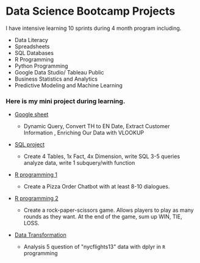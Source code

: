 # Data Science Bootcamp Projects

I have intensive learning 10 sprints during 4 month program including.

- Data Literacy
- Spreadsheets
- SQL Databases
- R Programming
- Python Programming
- Google Data Studio/ Tableau Public
- Business Statistics and Analytics
- Predictive Modeling and Machine Learning

### Here is my mini project during learning.

- [Google sheet](https://docs.google.com/spreadsheets/d/1Va8I1hO4sVOFqFUq1fyvVYV1XNzfsvLaLyT2GDIVln8/edit?usp=sharing)
  - Dynamic Query, Convert TH to EN Date, Extract Customer Information , Enriching Our Data with VLOOKUP

- [SQL project](https://replit.com/@NattapatLertpir/SQLHomeworkBetch6#main.sql)
  - Create 4 Tables, 1x Fact, 4x Dimension, write SQL 3-5 queries analyze data, write 1 subquery/with function
  
- [R programming 1](https://replit.com/@NattapatLertpir/Batch06chatbot#main.r)
  - Create a Pizza Order Chatbot with at least 8-10 dialogues.
  
- [R programming 2](https://replit.com/@NattapatLertpir/Batch06Roshambo#main.r)
  - Create a rock-paper-scissors game. Allows players to play as many rounds as they want. At the end of the game, sum up WIN, TIE, LOSS.
  
- [Data Transformation](https://datalore.jetbrains.com/view/notebook/LFinBmlP9FIi0LNgz1J2sH)
  - Analysis 5 question of "nycflights13" data with dplyr in `R` programming
